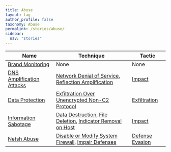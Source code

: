 ```yaml
---
title: Abuse
layout: tag
author_profile: false
taxonomy: Abuse
permalink: /stories/abuse/
sidebar:
  nav: "stories"
---
```


| Name        | Technique   | Tactic       |
| ----------- | ----------- |--------------|
| [Brand Monitoring]() | None | None |
| [DNS Amplification Attacks](/stories/dns_amplification_attacks/) | [Network Denial of Service](/tags/#network-denial-of-service), [Reflection Amplification](/tags/#reflection-amplification) | [Impact](/tags/#impact) |
| [Data Protection](/stories/data_protection/) | [Exfiltration Over Unencrypted Non-C2 Protocol](/tags/#exfiltration-over-unencrypted-non-c2-protocol) | [Exfiltration](/tags/#exfiltration) |
| [Information Sabotage](/stories/information_sabotage/) | [Data Destruction](/tags/#data-destruction), [File Deletion](/tags/#file-deletion), [Indicator Removal on Host](/tags/#indicator-removal-on-host) | [Impact](/tags/#impact) |
| [Netsh Abuse](/stories/netsh_abuse/) | [Disable or Modify System Firewall](/tags/#disable-or-modify-system-firewall), [Impair Defenses](/tags/#impair-defenses) | [Defense Evasion](/tags/#defense-evasion) |